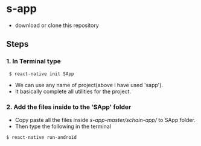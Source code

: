 # s-app
* download or clone this repository
## Steps
### 1. In Terminal type
```
 $ react-native init SApp
```
* We can use any name of project(above i have used 'sapp').
* It basically complete all utilities for the project.
### 2. Add the files inside to the 'SApp' folder
* Copy paste all the files inside _s-app-master/schain-app/_ to SApp folder.
* Then type the following in the terminal
```
$ react-native run-android
```
